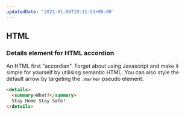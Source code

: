 ```yaml
---
updatedDate: '2021-01-06T19:11:53+00:00'
---
```

## HTML

### Details element for HTML accordion

An HTML first "accordian". Forget about using Javascript and make it simple for yourself by utilising semantic HTML. You can also style the default arrow by targeting the `:marker` pseudo element.

```html
<details>
  <summary>What?</summary>
  Stay Home Stay Safe!
</details>
```
